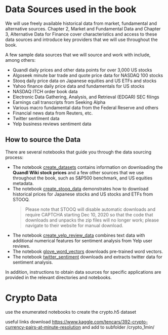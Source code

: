 # Data Sources used in the book

We will use freely available historical data from market, fundamental and alternative sources. Chapter 2, Market and Fundamental Data and Chapter 3, Alternative Data for Finance  cover characteristics and access to these data sources and introduce key providers that we will use throughout the book. 

A few sample data sources that we will source and work with include, among others:
- Quandl daily prices and other data points for over 3,000 US stocks
- Algoseek minute bar trade and quote price data for NASDAQ 100 stocks
- Stooq daily price data on Japanese equities and US ETFs and stocks
- Yahoo finance daily price data and fundamentals for US stocks  
- NASDAQ ITCH order book data
- Electronic Data Gathering, Analysis, and Retrieval (EDGAR) SEC filings
- Earnings call transcripts from Seeking Alpha
- Various macro fundamental data from the Federal Reserve and others
- Financial news data from Reuters, etc.
- Twitter sentiment data
- Yelp business reviews sentiment data

## How to source the Data

There are several notebooks that guide you through the data sourcing process:
- The notebook [create_datasets](create_datasets.ipynb) contains information on downloading the **Quandl Wiki stock prices** and a few other sources that we use throughout the book, such as S&P500 benchmark, and US equities metadata.
- The notebook [create_stooq_data](create_stooq_data.ipynb) demonstrates how to download historical prices for Japanese stocks and US stocks and ETFs from STOOQ.
  > Please note that STOOQ will disable automatic downloads and require CAPTCHA starting Dec 10, 2020 so that the code that downloads and unpacks the zip files will no longer work; please navigate to their website for manual download.
- The notebook [create_yelp_review_data](create_yelp_review_data.ipynb) combines text data with additional numerical features for sentiment analysis from Yelp user reviews. 
- The notebook [glove_word_vectors](glove_word_vectors.ipynb) downloads pre-trained word vectors.
- The notebook [twitter_sentiment](twitter_sentiment.ipynb) downloads and extracts twitter data for sentiment analysis.

In addition, instructions to obtain data sources for specific applications are provided in the relevant directories and notebooks. 

# Crypto Data

use the enumerated notebooks to create the crypto.h5 dataset 

useful links 
download https://www.kaggle.com/tencars/392-crypto-currency-pairs-at-minute-resolution and add to subfolder /crypto_1min/